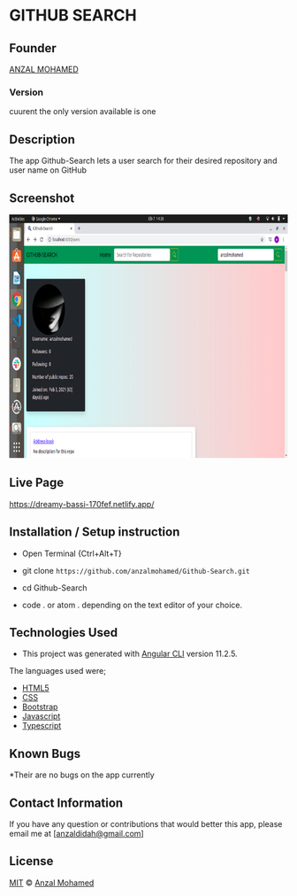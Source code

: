 # GITHUB SEARCH
## Founder

[ANZAL MOHAMED](https://github.com/anzalmohamed)

### Version
cuurent the only version available is one

## Description
The app Github-Search lets a user search for their desired repository and user name on GitHub

## Screenshot
 <img src="/src/assets/screenshot.png" width="900px" height="440px">

## Live Page 

https://dreamy-bassi-170fef.netlify.app/

## Installation / Setup instruction
* Open Terminal {Ctrl+Alt+T}

* git clone ```https://github.com/anzalmohamed/Github-Search.git```

* cd Github-Search

* code . or atom . depending on the text editor of your choice.

## Technologies Used
* This project was generated with [Angular CLI](https://github.com/angular/angular-cli) version 11.2.5. 

The languages used were;

* [HTML5](https://github.com/topics/html5)
* [CSS](https://github.com/topics/css3)
* [Bootstrap](https://github.com/topics/bootstrap)
* [Javascript](https://github.com/topics/javascript)
* [Typescript](https://www.typescriptlang.org/)



## Known Bugs

*Their are no bugs on the app currently
## Contact Information 

If you have any question or contributions that would better this app, please email me at [anzaldidah@gmail.com]

## License
[MIT]() © [Anzal Mohamed](https://github.com/anzalmohamed)
